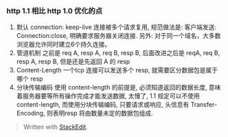
### http 1.1 相比 http 1.0 优化的点
1. 默认 connection: keep-live
 连接被多个请求复用, 规范做法是: 客户端发送: Connection:close, 明确要求服务器关闭连接. 另外: 对于同一个域名，大多数浏览器允许同时建立6个持久连接。
2. 管道机制
之前是 req A, resp A, req B, resp B, 后面改进之后是            reqA, req B, resp A, resp B, 但是还是先返回 A 的 resp
3. Content-Length 
 一个tcp 连接可以发送多个 resp, 就需要区分数据包是属于哪个 resp 
4. 分块传输编码
使用 content-length 的前提是, 必须知道返回的数据长度, 意味着服务器要等所有操作完成才能发送数据, 太慢了, 1.1 规定可以不使用 content-length, 而使用分块传输编码, 只要请求或响应, 头信息有 Transfer-Encoding, 则表明resp 将由数量未定的数据包组成. 
> Written with [StackEdit](https://stackedit.io/).
<!--stackedit_data:
eyJoaXN0b3J5IjpbNTA3MDM5MTk2LC0xMTE0MDc5Mjk1LDc5ND
I5ODU5N119
-->